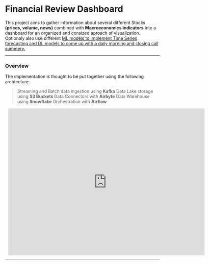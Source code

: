# Financial Review Dashboard
This project aims to gather information about several different Stocks **(prices, volume, news)** combined with **Macroeconomics indicators** into a dashboard for an organized and consized aproach of visualization. Optionaly also use different <u>ML models to implement Time Series forecasting and DL models to come up with a daily morning and closing call summery.</u>

---
### Overview
The implementation is thought to be put together using the following archtecture:
> Streaming and Batch data ingestion using **Kafka**
> Data Lake storage using **S3 Buckets**
> Data Connectors with **Airbyte** 
> Data Warehouse using **Snowflake** 
> Orchestration with **Airflow**

<div style="width: 640px; height: 480px; margin: 10px; position: relative;"><iframe allowfullscreen frameborder="0" style="width:640px; height:480px" src="https://lucid.app/documents/embedded/04745374-a08b-46da-9dec-7e24d02d5f05" id="uqtl1J3bWTDf"></iframe></div>

---